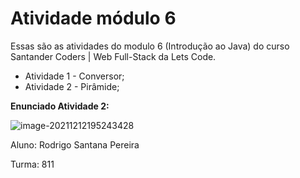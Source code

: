 # Atividade módulo 6



Essas são as atividades do modulo 6 (Introdução ao Java) do curso Santander Coders | Web Full-Stack da Lets Code.

- Atividade 1 - Conversor;
- Atividade 2 - Pirâmide;



__Enunciado Atividade 2:__  

![image-20211212195243428](C:\Users\Dell\AppData\Roaming\Typora\typora-user-images\image-20211212195243428.png)




Aluno: Rodrigo Santana Pereira

Turma: 811